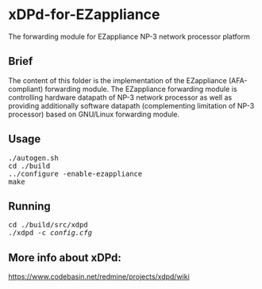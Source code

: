 xDPd-for-EZappliance
====================

The forwarding module for EZappliance NP-3 network processor platform

## Brief

The content of this folder is the implementation of the EZappliance (AFA-compliant) forwarding module. The EZappliance forwarding module is controlling hardware datapath of NP-3 network processor as well as providing additionally software datapath (complementing limitation of NP-3 processor) based on GNU/Linux forwarding module.

## Usage

<pre>
./autogen.sh
cd ./build
../configure -enable-ezappliance
make
</pre>

## Running

<pre>
cd ./build/src/xdpd
./xdpd -c <i>config.cfg</i>
</pre>

## More info about xDPd:
https://www.codebasin.net/redmine/projects/xdpd/wiki
